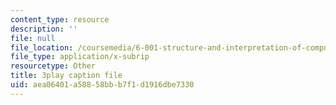 ```yaml
---
content_type: resource
description: ''
file: null
file_location: /coursemedia/6-001-structure-and-interpretation-of-computer-programs-spring-2005/aea06401a58858bbb7f1d1916dbe7330_-J_xL4IGhJA.vtt
file_type: application/x-subrip
resourcetype: Other
title: 3play caption file
uid: aea06401-a588-58bb-b7f1-d1916dbe7330
---
```

